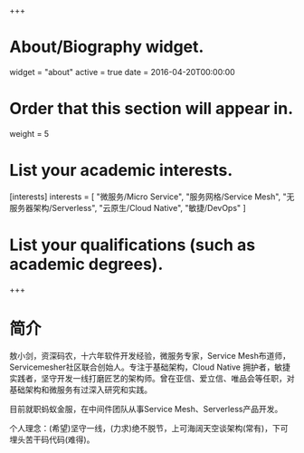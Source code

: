 +++
# About/Biography widget.
widget = "about"
active = true
date = 2016-04-20T00:00:00

# Order that this section will appear in.
weight = 5

# List your academic interests.
[interests]
  interests = [
    "微服务/Micro Service",
    "服务网格/Service Mesh",
    "无服务器架构/Serverless",
    "云原生/Cloud Native",
    "敏捷/DevOps"
  ]

# List your qualifications (such as academic degrees).


+++

# 简介

敖小剑，资深码农，十六年软件开发经验，微服务专家，Service Mesh布道师，Servicemesher社区联合创始人。专注于基础架构，Cloud Native 拥护者，敏捷实践者，坚守开发一线打磨匠艺的架构师。曾在亚信、爱立信、唯品会等任职，对基础架构和微服务有过深入研究和实践。

目前就职蚂蚁金服，在中间件团队从事Service Mesh、Serverless产品开发。

个人理念：(希望)坚守一线，(力求)绝不脱节，上可海阔天空谈架构(常有)，下可埋头苦干码代码(难得)。
